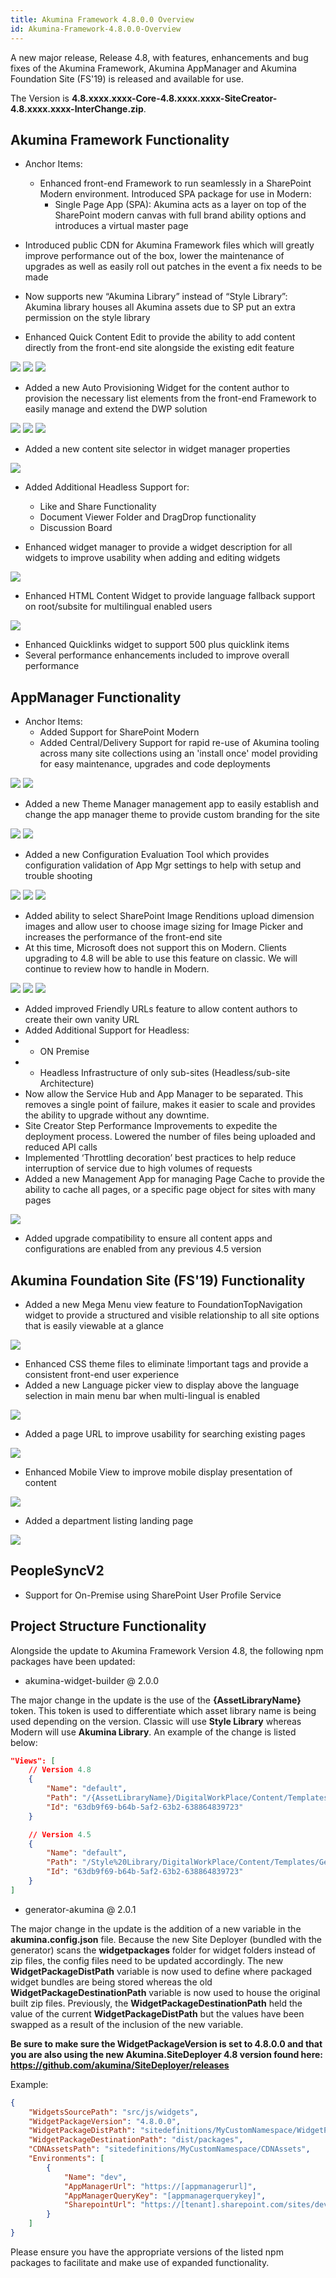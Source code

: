 ```yaml
---
title: Akumina Framework 4.8.0.0 Overview
id: Akumina-Framework-4.8.0.0-Overview
---
```



A new major release, Release 4.8, with features, enhancements and bug fixes of the Akumina Framework, Akumina AppManager and Akumina Foundation Site (FS'19) is released and available for use.  
 
The Version is **4.8.xxxx.xxxx-Core-4.8.xxxx.xxxx-SiteCreator-4.8.xxxx.xxxx-InterChange.zip**.

## Akumina Framework Functionality
*	Anchor Items:
    *	Enhanced front-end Framework to run seamlessly in a SharePoint Modern environment.  Introduced SPA package for use in Modern:
        *	Single Page App (SPA):  Akumina acts as a layer on top of the SharePoint modern canvas with full brand ability options and introduces a virtual master page

*	Introduced public CDN for Akumina Framework files which will greatly improve performance out of the box, lower the maintenance of upgrades as well as easily roll out patches in the event a fix needs to be made
*	Now supports new “Akumina Library” instead of “Style Library”:  Akumina library houses all Akumina assets due to SP put an extra permission on the style library 
*	Enhanced Quick Content Edit to provide the ability to add content directly from the front-end site alongside the existing edit feature

![](https://akuminadownloads.blob.core.windows.net/wiki/AkuminaDev/48releasequickcontent1.png)
![](https://akuminadownloads.blob.core.windows.net/wiki/AkuminaDev/48releasequickcontent2.png)
![](https://akuminadownloads.blob.core.windows.net/wiki/AkuminaDev/48releasequickcontent3.png)
    

*	Added a new Auto Provisioning Widget for the content author to provision the necessary list elements from the front-end Framework to easily manage and extend the DWP solution

![](https://akuminadownloads.blob.core.windows.net/wiki/AkuminaDev/48releaselistselector1.png)
![](https://akuminadownloads.blob.core.windows.net/wiki/AkuminaDev/48releaselistselector2.png)
![](https://akuminadownloads.blob.core.windows.net/wiki/AkuminaDev/48releaselistselector3.png)           

*	Added a new content site selector in widget manager properties 

![](https://akuminadownloads.blob.core.windows.net/wiki/AkuminaDev/48releasecontentsiteselector.png)
 
*	Added Additional Headless Support for:
    *	Like and Share Functionality
    *	Document Viewer Folder and DragDrop functionality
    *	Discussion Board

*	Enhanced widget manager to provide a widget description for all widgets to improve usability when adding and editing widgets

![](https://akuminadownloads.blob.core.windows.net/wiki/AkuminaDev/48releasewidgetmanager.png) 

*	Enhanced HTML Content Widget to provide language fallback support on root/subsite for multilingual enabled users

![](https://akuminadownloads.blob.core.windows.net/wiki/AkuminaDev/48releasewidgetmanager2.png)
 
*	Enhanced Quicklinks widget to support 500 plus quicklink items
*	Several performance enhancements included to improve overall performance

## AppManager Functionality

*	Anchor Items:
    *	Added Support for SharePoint Modern
    *	Added Central/Delivery Support for rapid re-use of Akumina tooling across many site collections using an 'install once' model providing for easy maintenance, upgrades and code deployments 
    
![](https://akuminadownloads.blob.core.windows.net/wiki/AkuminaDev/48releasecentralsitediagram.png)
![](https://akuminadownloads.blob.core.windows.net/wiki/AkuminaDev/48releaseappmgrprovision.png)

*	Added a new Theme Manager management app to easily establish and change the app manager theme to provide custom branding for the site
  
![](https://akuminadownloads.blob.core.windows.net/wiki/AkuminaDev/48releaseappmgrthemepicker.png)
![](https://akuminadownloads.blob.core.windows.net/wiki/AkuminaDev/48releaseappmgrthemepicker2.png)

*	Added a new Configuration Evaluation Tool which provides configuration validation of App Mgr settings to help with setup and trouble shooting 

![](https://akuminadownloads.blob.core.windows.net/wiki/AkuminaDev/48releaseappmgrevaltool1.png)
![](https://akuminadownloads.blob.core.windows.net/wiki/AkuminaDev/48releaseappmgrevaltool2.png)
![](https://akuminadownloads.blob.core.windows.net/wiki/AkuminaDev/48releaseappmgrevaltool3.png)   

*	Added ability to select SharePoint Image Renditions upload dimension images and allow user to choose image sizing for Image Picker and increases the performance of the front-end site
*	At this time, Microsoft does not support this on Modern.  Clients upgrading to 4.8 will be able to use this feature on classic.  We will continue to review how to handle in Modern.

![](https://akuminadownloads.blob.core.windows.net/wiki/AkuminaDev/48releaseappmgrimagepicker1.png)
![](https://akuminadownloads.blob.core.windows.net/wiki/AkuminaDev/48releaseappmgrimagepicker2.png)
![](https://akuminadownloads.blob.core.windows.net/wiki/AkuminaDev/48releaseappmgrimagepicker3.png)
    
*	Added improved Friendly URLs feature to allow content authors to create their own vanity URL
*	Added Additional Support for Headless:
* *	ON Premise
* *	Headless Infrastructure of only sub-sites (Headless/sub-site Architecture)
*	Now allow the Service Hub and App Manager to be separated.   This removes a single point of failure, makes it easier to scale and provides the ability to upgrade without any downtime.
*	Site Creator Step Performance Improvements to expedite the deployment process. Lowered the number of files being uploaded and reduced API calls  
*	Implemented ‘Throttling decoration’ best practices to help reduce interruption of service due to high volumes of requests
*	Added a new Management App for managing Page Cache to provide the ability to cache all pages, or a specific page object for sites with many pages 

![](https://akuminadownloads.blob.core.windows.net/wiki/AkuminaDev/48releaseappmgrpagecache.png)
 
*	Added upgrade compatibility to ensure all content apps and configurations are enabled from any previous 4.5 version

## Akumina Foundation Site (FS'19) Functionality

*	Added a new Mega Menu view feature to FoundationTopNavigation widget to provide a structured and visible relationship to all site options that is easily viewable at a glance

![](https://akuminadownloads.blob.core.windows.net/wiki/AkuminaDev/48releasemegamenu.png)
 
*	Enhanced CSS theme files to eliminate !important tags and provide a consistent front-end user experience
*	Added a new Language picker view to display above the language selection in main menu bar when multi-lingual is enabled

![](https://akuminadownloads.blob.core.windows.net/wiki/AkuminaDev/48releaselanguagepicker.png)
 
*	Added a page URL to improve usability for searching existing pages

![](https://akuminadownloads.blob.core.windows.net/wiki/AkuminaDev/48releasesearchresults.png)
 
*	Enhanced Mobile View to improve mobile display presentation of content 

![](https://akuminadownloads.blob.core.windows.net/wiki/AkuminaDev/48releasemobileview.png)
 
*	Added a department listing landing page 

![](https://akuminadownloads.blob.core.windows.net/wiki/AkuminaDev/48releasedepartmentpage.png)
 

## PeopleSyncV2

*	Support for On-Premise using SharePoint User Profile Service

## Project Structure Functionality

Alongside the update to Akumina Framework Version 4.8, the following npm packages have been updated:

* akumina-widget-builder @ 2.0.0

The major change in the update is the use of the **{AssetLibraryName}** token. This token is used to differentiate which asset library name is being used depending on the version. Classic will use **Style Library** whereas Modern will use **Akumina Library**. An example of the change is listed below:

```json
"Views": [
    // Version 4.8
    {
        "Name": "default",
        "Path": "/{AssetLibraryName}/DigitalWorkPlace/Content/Templates/GenericListWidget/default.html",
        "Id": "63db9f69-b64b-5af2-63b2-638864839723"
    }

    // Version 4.5
    {
        "Name": "default",
        "Path": "/Style%20Library/DigitalWorkPlace/Content/Templates/GenericListWidget/default.html",
        "Id": "63db9f69-b64b-5af2-63b2-638864839723"
    }
]
```

* generator-akumina @ 2.0.1

The major change in the update is the addition of a new variable in the **akumina.config.json** file. Because the new Site Deployer (bundled with the generator) scans the **widgetpackages** folder for widget folders instead of zip files, the config files need to be updated accordingly. The new **WidgetPackageDistPath** variable is now used to define where packaged widget bundles are being stored whereas the old **WidgetPackageDestinationPath** variable is now used to house the original built zip files.
Previously, the **WidgetPackageDestinationPath** held the value of the current **WidgetPackageDistPath** but the values have been swapped as a result of the inclusion of the new variable.

**Be sure to make sure the WidgetPackageVersion is set to 4.8.0.0 and that you are also using the new Akumina.SiteDeployer 4.8 version found here: https://github.com/akumina/SiteDeployer/releases**

Example:
```json
{
    "WidgetsSourcePath": "src/js/widgets",
    "WidgetPackageVersion": "4.8.0.0",
    "WidgetPackageDistPath": "sitedefinitions/MyCustomNamespace/WidgetPackages",
    "WidgetPackageDestinationPath": "dist/packages",
    "CDNAssetsPath": "sitedefinitions/MyCustomNamespace/CDNAssets",
    "Environments": [
        {
            "Name": "dev",
            "AppManagerUrl": "https://[appmanagerurl]",
            "AppManagerQueryKey": "[appmanagerquerykey]",
            "SharepointUrl": "https://[tenant].sharepoint.com/sites/dev"
        }
    ]
}
```

Please ensure you have the appropriate versions of the listed npm packages to facilitate and make use of expanded functionality.
